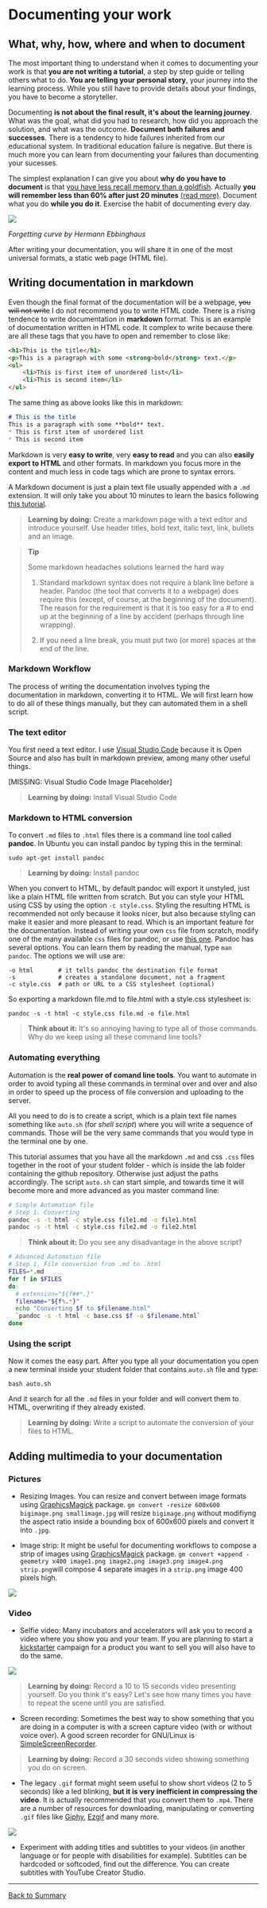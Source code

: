 # Documenting your work

## What, why, how, where and when to document
The most important thing to understand when it comes to documenting your work is that **you are not writing a tutorial**, a step by step guide or telling others what to do. **You are telling your personal story**, your journey into the learning process. While you still have to provide details about your findings, you have to become a storyteller.

Documenting **is not about the final result, it's about the learning journey**. What was the goal, what did you had to research, how did you approach the solution, and what was the outcome. **Document both failures and successes**. There is a tendency to hide failures inherited from our educational system. In traditional education failure is negative. But there is much more you can learn from documenting your failures than documenting your sucesses.

The simplest explanation I can give you about **why do you have to document** is that [you have less recall memory than a goldfish](https://www.telegraph.co.uk/news/science/science-news/10937888/Memory-of-a-goldfish-Actually-fish-can-recall-events-12-days-ago.html). Actually **you will remember less than 60% after just 20 minutes** [(read more)](https://en.wikipedia.org/wiki/Hermann_Ebbinghaus). Document what you do **while you do it**. Exercise the habit of documenting every day.

![](img/doc/forget.jpg)

*Forgetting curve by Hermann Ebbinghaus*

After writing your documentation, you will share it in one of the most universal formats, a static web page (HTML file).

## Writing documentation in markdown
Even though the final format of the documentation will be a webpage, ~~you will not write~~ I do not recommend you to write HTML code. There is a rising tendence to write documentation in **markdown** format. This is an example of documentation written in HTML code. It complex to write because there are all these tags that you have to open and remember to close like:
```html
<h1>This is the title</h1>
<p>This is a paragraph with some <strong>bold</strong> text.</p>
<ul>
    <li>This is first item of unordered list</li>
    <li>This is second item</li>
</ul>
```
The same thing as above looks like this in markdown:
```md
# This is the title
This is a paragraph with some **bold** text.
* This is first item of unordered list
* This is second item
```

Markdown is very **easy to write**, very **easy to read** and you can also **easily export to HTML** and other formats. In markdown you focus more in the content and much less in code tags which are prone to syntax errors.

A Markdown document is just a plain text file usually appended with a `.md` extension. It will only take you about 10 minutes to learn the basics following [this tutorial](https://www.markdowntutorial.com/).

> **Learning by doing:** Create a markdown page with a text editor and introduce yourself. Use header titles, bold text, italic text, link, bullets and an image.

> **Tip**
> 
> Some markdown headaches solutions learned the hard way
> 1. Standard markdown syntax does not require a blank line before a header. Pandoc (the tool that converts it to a webpage) does require  this (except, of course, at the beginning of the document). The reason for the requirement is that it is too easy for a # to end up at the beginning of a line by accident (perhaps through line wrapping).
>
> 2. If you need a line break, you must put two (or more) spaces at the end of the line.

### Markdown Workflow
The process of writing the documentation involves typing the documentation in markdown, converting it to HTML. We will first learn how to do all of these things manually, but they can automated them in a shell script.

### The text editor
You first need a text editor. I use [Visual Studio Code](https://code.visualstudio.com/) because it is Open Source and also has built in markdown preview, among many other useful things.

[MISSING: Visual Studio Code Image Placeholder]

> **Learning by doing:** Install Visual Studio Code

### Markdown to HTML conversion
To convert `.md` files to `.html` files there is a command line tool called **pandoc**. In Ubuntu you can install pandoc by typing this in the terminal:

`sudo apt-get install pandoc`

> **Learning by doing:** Install pandoc

When you convert to HTML, by default pandoc will export it unstyled, just like a plain HTML file written from scratch. But you can style your HTML using CSS by using the option `-c style.css`. Styling the resulting HTML is recommended not only because it looks nicer, but also because styling can make it easier and more pleasant to read. Which is an important feature for the documentation. Instead of writing your own `css` file from scratch, modify one of the many available `css` files for pandoc, or use [this one](http://git.fabcloud.io/francisco/beach-lab-htgaa-2015/blob/master/students/sanchez.francisco/base.css). Pandoc has several options. You can learn them by reading the manual, type `man pandoc`. The options we will use are:

```
-o html       # it tells pandoc the destination file format
-s            # creates a standalone document, not a fragment
-c style.css  # path or URL to a CSS stylesheet (optional)
```
So exporting a markdown file.md to file.html with a style.css stylesheet is:

`pandoc -s -t html -c style.css file.md -o file.html`

> **Think about it:** It's so annoying having to type all of those commands. Why do we keep using all these command line tools?

### Automating everything
Automation is the **real power of comand line tools**. You want to automate in order to avoid typing all these commands in terminal over and over and also in order to speed up the process of file conversion and uploading to the server.

All you need to do is to create a script, which is a plain text file names something like `auto.sh` (for _shell script_) where you will write a sequence of commands. Those will be the very same commands that you would type in the terminal one by one.

This tutorial assumes that you have all the markdown `.md` and css `.css` files together in the root of your student folder - which is inside the lab folder containing the github repository. Otherwise just adjust the paths accordingly. The script `auto.sh` can start simple, and towards time it will become more and more advanced as you master command line:

```bash
# Simple Automation file
# Step 1. Converting
pandoc -s -t html -c style.css file1.md -o file1.html
pandoc -s -t html -c style.css file2.md -o file2.html
```
> **Think about it:** Do you see any disadvantage in the above script?

```bash
# Advanced Automation file
# Step 1. File conversion from .md to .html
FILES=*.md
for f in $FILES
do
  # extension="${f##*.}"
  filename="${f%.*}"
  echo "Converting $f to $filename.html"
  `pandoc -s -t html -c base.css $f -o $filename.html`
done
```

### Using the script
Now it comes the easy part. After you type all your documentation you open a new terminal inside your student folder that contains `auto.sh` file and type:

`bash auto.sh`

And it search for all the `.md` files in your folder and will convert them to HTML, overwriting if they already existed.

> **Learning by doing:** Write a script to automate the conversion of your files to HTML.

## Adding multimedia to your documentation

### Pictures
* Resizing Images. You can resize and convert between image formats using [GraphicsMagick](http://www.graphicsmagick.org/) package. `gm convert -resize 600x600 bigimage.png smallimage.jpg` will resize `bigimage.png` without modifiyng the aspect ratio inside a bounding box of 600x600 pixels and convert it into `.jpg`.

* Image strip: It might be useful for documenting workflows to compose a strip of images using [GraphicsMagick](http://www.graphicsmagick.org/) package. `gm convert +append -geometry x400 image1.png image2.png image3.png image4.png strip.png`will compose 4 separate images in a `strip.png` image 400 pixels high.

![](../design/img/principles/apollo13.png)

### Video

* Selfie video: Many incubators and accelerators will ask you to record a video where you show you and your team. If you are planning to start a [kickstarter](https://www.kickstarter.com) campaign for a product you want to sell you will also have to do the same.

![](img/doc/interview.png)

> **Learning by doing:** Record a 10 to 15 seconds video presenting yourself. Do you think it's easy? Let's see how many times you have to repeat the scene until you are satisfied.


* Screen recording: Sometimes the best way to show something that you are doing in a computer is with a screen capture video (with or without voice over). A good screen recorder for GNU/Linux is [SimpleScreenRecorder](http://www.maartenbaert.be/simplescreenrecorder/).
  
> **Learning by doing:** Record a 30 seconds video showing something you do on screen.

* The legacy `.gif` format might seem useful to show short videos (2 to 5 seconds) like a led blinking, **but it is very inefficient in compressing the video**. It is actually recommended that you convert them to `.mp4`. There are a number of resources for downloading, manipulating or converting `.gif` files like [Giphy](http://giphy.com/), [Ezgif](http://ezgif.com/video-to-gif) and many more.

![](img/doc/ok.gif)

* Experiment with adding titles and subtitles to your videos (in another language or for people with disabilities for example). Subtitles can be hardcoded or softcoded, find out the difference. You can create subtitles with YouTube Creator Studio.

---
[Back to Summary](../summary.md)
